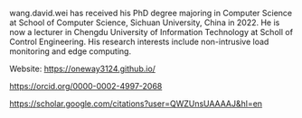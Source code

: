 
wang.david.wei has received his PhD degree majoring in Computer Science at School of Computer Science, Sichuan University, China in 2022.
He is now a lecturer in Chengdu University of Information Technology at Scholl of Control Engineering.
His research interests include non-intrusive load monitoring and edge computing.


Website: https://oneway3124.github.io/

https://orcid.org/0000-0002-4997-2068

https://scholar.google.com/citations?user=QWZUnsUAAAAJ&hl=en



<!--
**oneway3124/oneway3124** is a ✨ _special_ ✨ repository because its `README.md` (this file) appears on your GitHub profile.

Here are some ideas to get you started:

- 🔭 I’m currently working on ...
- 🌱 I’m currently learning ...
- 👯 I’m looking to collaborate on ...
- 🤔 I’m looking for help with ...
- 💬 Ask me about ...
- 📫 How to reach me: ...
- 😄 Pronouns: ...
- ⚡ Fun fact: ...
-->
